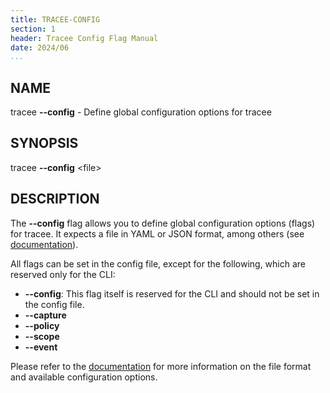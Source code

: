 ```yaml
---
title: TRACEE-CONFIG
section: 1
header: Tracee Config Flag Manual
date: 2024/06
...
```


## NAME

tracee **\-\-config** - Define global configuration options for tracee

## SYNOPSIS

tracee **\-\-config** <file\>

## DESCRIPTION

The **\-\-config** flag allows you to define global configuration options (flags) for tracee. It expects a file in YAML or JSON format, among others (see [documentation](../install/config/kubernetes.md)).

All flags can be set in the config file, except for the following, which are reserved only for the CLI:

- **\-\-config**: This flag itself is reserved for the CLI and should not be set in the config file.
- **\-\-capture**
- **\-\-policy**
- **\-\-scope**
- **\-\-event**

Please refer to the [documentation](../install/config/kubernetes.md) for more information on the file format and available configuration options.
